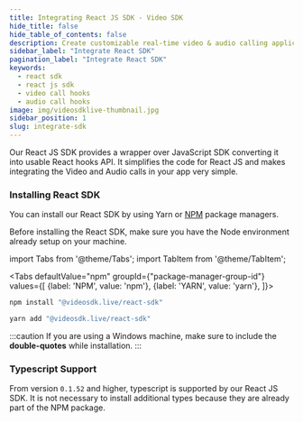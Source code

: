 ```yaml
---
title: Integrating React JS SDK - Video SDK
hide_title: false
hide_table_of_contents: false
description: Create customizable real-time video & audio calling applications with React JS SDK with Video SDK add live Video & Audio conferencing to your applications.
sidebar_label: "Integrate React SDK"
pagination_label: "Integrate React SDK"
keywords:
  - react sdk
  - react js sdk
  - video call hooks
  - audio call hooks
image: img/videosdklive-thumbnail.jpg
sidebar_position: 1
slug: integrate-sdk
---
```


Our React JS SDK provides a wrapper over JavaScript SDK converting it into usable React hooks API. It simplifies the code for React JS and makes integrating the Video and Audio calls in your app very simple.

### Installing React SDK

You can install our React SDK by using Yarn or [NPM](https://www.npmjs.com/package/@videosdk.live/react-sdk) package managers.

Before installing the React SDK, make sure you have the Node environment already setup on your machine.

import Tabs from '@theme/Tabs';
import TabItem from '@theme/TabItem';

<Tabs
defaultValue="npm"
groupId={"package-manager-group-id"}
values={[
{label: 'NPM', value: 'npm'},
{label: 'YARN', value: 'yarn'},
]}>
<TabItem value="npm">

```js
npm install "@videosdk.live/react-sdk"
```

</TabItem>
<TabItem value="yarn">

```js
yarn add "@videosdk.live/react-sdk"
```

</TabItem>
</Tabs>

:::caution
If you are using a Windows machine, make sure to include the **double-quotes** while installation.
:::

### Typescript Support

From version `0.1.52` and higher, typescript is supported by our React JS SDK. It is not necessary to install additional types because they are already part of the NPM package.
